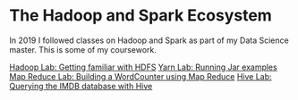 # The Hadoop and Spark Ecosystem

In 2019 I followed classes on Hadoop and Spark as part of my Data Science master. 
This is some of my coursework.

[Hadoop Lab: Getting familiar with HDFS](hadoop_lab1.txt)
[Yarn Lab: Running Jar examples](yarn_lab1.txt)
[Map Reduce Lab: Building a WordCounter using Map Reduce](mapreduce_lab1.txt)
[Hive Lab: Querying the IMDB database with Hive](hive_sql_lab1.txt)
